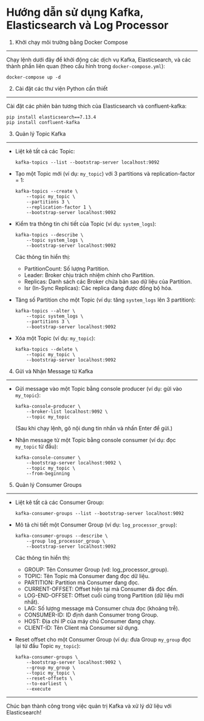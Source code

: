 Hướng dẫn sử dụng Kafka, Elasticsearch và Log Processor
=======================================================

1. Khởi chạy môi trường bằng Docker Compose
-------------------------------------------
Chạy lệnh dưới đây để khởi động các dịch vụ Kafka, Elasticsearch, và các thành phần liên quan 
(theo cấu hình trong `docker-compose.yml`):

    docker-compose up -d

2. Cài đặt các thư viện Python cần thiết
----------------------------------------
Cài đặt các phiên bản tương thích của Elasticsearch và confluent-kafka:

    pip install elasticsearch==7.13.4
    pip install confluent-kafka

3. Quản lý Topic Kafka
----------------------
- Liệt kê tất cả các Topic:

      kafka-topics --list --bootstrap-server localhost:9092

- Tạo một Topic mới (ví dụ: `my_topic`) với 3 partitions và replication-factor = 1:

      kafka-topics --create \
          --topic my_topic \
          --partitions 3 \
          --replication-factor 1 \
          --bootstrap-server localhost:9092

- Kiểm tra thông tin chi tiết của Topic (ví dụ: `system_logs`):

      kafka-topics --describe \
          --topic system_logs \
          --bootstrap-server localhost:9092

  Các thông tin hiển thị:
  - PartitionCount: Số lượng Partition.
  - Leader: Broker chịu trách nhiệm chính cho Partition.
  - Replicas: Danh sách các Broker chứa bản sao dữ liệu của Partition.
  - Isr (In-Sync Replicas): Các replica đang được đồng bộ hóa.

- Tăng số Partition cho một Topic (ví dụ: tăng `system_logs` lên 3 partition):

      kafka-topics --alter \
          --topic system_logs \
          --partitions 3 \
          --bootstrap-server localhost:9092

- Xóa một Topic (ví dụ: `my_topic`):

      kafka-topics --delete \
          --topic my_topic \
          --bootstrap-server localhost:9092

4. Gửi và Nhận Message từ Kafka
-------------------------------
- Gửi message vào một Topic bằng console producer (ví dụ: gửi vào `my_topic`):

      kafka-console-producer \
          --broker-list localhost:9092 \
          --topic my_topic

  (Sau khi chạy lệnh, gõ nội dung tin nhắn và nhấn Enter để gửi.)

- Nhận message từ một Topic bằng console consumer (ví dụ: đọc `my_topic` từ đầu):

      kafka-console-consumer \
          --bootstrap-server localhost:9092 \
          --topic my_topic \
          --from-beginning

5. Quản lý Consumer Groups
--------------------------
- Liệt kê tất cả các Consumer Group:

      kafka-consumer-groups --list --bootstrap-server localhost:9092

- Mô tả chi tiết một Consumer Group (ví dụ: `log_processor_group`):

      kafka-consumer-groups --describe \
          --group log_processor_group \
          --bootstrap-server localhost:9092

  Các thông tin hiển thị:
  - GROUP: Tên Consumer Group (vd: log_processor_group).
  - TOPIC: Tên Topic mà Consumer đang đọc dữ liệu.
  - PARTITION: Partition mà Consumer đang đọc.
  - CURRENT-OFFSET: Offset hiện tại mà Consumer đã đọc đến.
  - LOG-END-OFFSET: Offset cuối cùng trong Partition (dữ liệu mới nhất).
  - LAG: Số lượng message mà Consumer chưa đọc (khoảng trễ).
  - CONSUMER-ID: ID định danh Consumer trong Group.
  - HOST: Địa chỉ IP của máy chủ Consumer đang chạy.
  - CLIENT-ID: Tên Client mà Consumer sử dụng.

- Reset offset cho một Consumer Group (ví dụ: đưa Group `my_group` đọc lại từ đầu Topic `my_topic`):

      kafka-consumer-groups \
          --bootstrap-server localhost:9092 \
          --group my_group \
          --topic my_topic \
          --reset-offsets \
          --to-earliest \
          --execute

------------------------------------------------------------
Chúc bạn thành công trong việc quản trị Kafka và xử lý dữ liệu với Elasticsearch!
